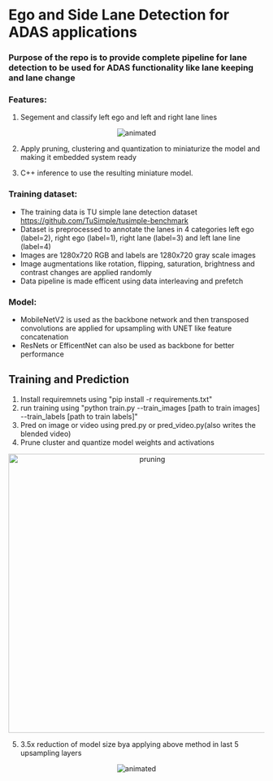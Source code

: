# Ego and Side Lane Detection for ADAS applications
### Purpose of the repo is to provide complete pipeline for lane detection to be used for ADAS functionality like lane keeping and lane change
### Features:

1) Segement and classify left ego and left and right lane lines
  <p align="center">
    <img src="https://user-images.githubusercontent.com/22799415/109520292-5b520e80-7aac-11eb-982d-0ff7c8d0ab9e.gif" alt="animated" />
  </p>
  
2) Apply pruning, clustering and quantization to miniaturize the model and making it embedded system ready 

3) C++ inference to use the resulting miniature model.

### Training dataset:
* The training data is TU simple lane detection dataset https://github.com/TuSimple/tusimple-benchmark
* Dataset is preprocessed to annotate the lanes in 4 categories left ego (label=2), right ego (label=1), right lane (label=3) and left lane line (label=4)
* Images are 1280x720 RGB and labels are 1280x720 gray scale images
* Image augmentations like rotation, flipping, saturation, brightness and contrast changes are applied randomly
* Data pipeline is made efficent using data interleaving and prefetch 
### Model:
* MobileNetV2 is used as the backbone network and then transposed convolutions are applied for upsampling with UNET like feature concatenation
* ResNets or EfficentNet can also be used as backbone for better performance
## Training and Prediction
1) Install requiremnets using "pip install -r requirements.txt"
2) run training using "python train.py --train_images [path to train images] --train_labels [path to train labels]"
3) Pred on image or video using pred.py or pred_video.py(also writes the blended video)
4) Prune cluster and quantize model weights and activations
  <p align="center">
    <img src="https://user-images.githubusercontent.com/22799415/109626664-19bf7300-7b41-11eb-8367-de783d1af713.png" alt="pruning",img width="550" />
  </p>
    <p align="center">
  
5) 3.5x reduction of model size bya applying above method in last 5 upsampling layers
<p align="center">
    <img src="https://user-images.githubusercontent.com/22799415/109627067-85a1db80-7b41-11eb-96f7-107d4ae99224.gif"  alt="animated" />
  </p>

